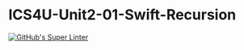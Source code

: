 # ICS4U-Unit2-01-Swift-Recursion
[![GitHub's Super Linter](https://github.com/Jenoe-Balote/ICS4U-Unit2-01-Swift-Recursion/workflows/GitHub's%20Super%20Linter/badge.svg)](https://github.com/Jenoe-Balote/ICS4U-Unit2-01-Swift-Recursion/actions)
